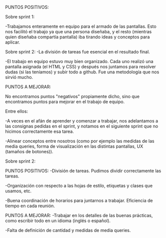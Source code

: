 PUNTOS POSITIVOS:

Sobre sprint 1:

-Trabajamos enteramente en equipo para el armado de las pantallas. Esto nos facilitó el trabajo ya que una persona diseñaba, y el resto (mientras quien diseñaba compartía pantalla) iba tirando ideas y conceptos para aplicar.

Sobre sprint 2:
-La división de tareas fue esencial en el resultado final.

-El trabajo en equipo estuvo muy bien organizado. Cada uno realizó una pantalla asignada (el HTML y CSS) y después nos juntamos para resolver dudas (si las teníamos) y subir todo a github. Fue una metodología que nos sirvió mucho.


PUNTOS A MEJORAR:

No encontramos puntos "negativos" propiamente dicho, sino que encontramos puntos para mejorar en el trabajo de equipo.

Entre ellos:

-A veces en el afán de aprender y comenzar a trabajar, nos adelantamos a las consignas pedidas en el sprint, y notamos en el siguiente sprint que no hicimos correctamente esa tarea.

-Alinear conceptos entre nosotros (como por ejemplo las medidas de las media queries, forma de visualización en las distintas pantallas, UX (tamaños de botones)).


Sobre sprint 2:

PUNTOS POSITIVOS:
-División de tareas. Pudimos dividir correctamente las tareas.

-Organización con respecto a las hojas de estilo, etiquetas y clases que usamos, etc.

-Buena coordinación de horarios para juntarnos a trabajar. Eficiencia de tiempo en cada reunión.

PUNTOS A MEJORAR:
-Trabajar en los detalles de las buenas prácticas, como escribir todo en un idioma (inglés o español).

-Falta de definición de cantidad y medidas de media queries.




